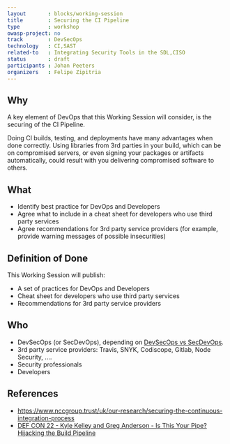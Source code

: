 ```yaml
---
layout       : blocks/working-session
title        : Securing the CI Pipeline
type         : workshop
owasp-project: no
track        : DevSecOps
technology   : CI,SAST
related-to   : Integrating Security Tools in the SDL,CISO
status       : draft
participants : Johan Peeters
organizers   : Felipe Zipitria
---
```

## Why

A key element of DevOps that this Working Session will consider, is the securing of the CI Pipeline.

Doing CI builds, testing, and deployments have many advantages when done correctly. Using libraries from 3rd parties in your build, which can be on compromised servers, or even signing your packages or artifacts automatically, could result with you delivering compromised software to others.

## What

- Identify best practice for DevOps and Developers
- Agree what to include in a cheat sheet for developers who use third party services
- Agree recommendations for 3rd party service providers (for example, provide warning messages of possible insecurities)

## Definition of Done

This Working Session will publish:

- A set of practices for DevOps and Developers
- Cheat sheet for developers who use third party services
- Recommendations for 3rd party service providers 

## Who

* DevSecOps (or SecDevOps), depending on [DevSecOps vs SecDevOps](DevSecOps-vs-SecDevOps.md).
* 3rd party service providers: Travis, SNYK, Codiscope, Gitlab, Node Security, ....
* Security professionals
* Developers

## References

- https://www.nccgroup.trust/uk/our-research/securing-the-continuous-integration-process
- [DEF CON 22 - Kyle Kelley and Greg Anderson - Is This Your Pipe? Hijacking the Build Pipeline](https://www.youtube.com/watch?v=nBR7Kru6JX0)
